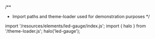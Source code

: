 <!--
type: template
name: led-gauge
-->
/**
 * Import paths and theme-loader used for demonstration purposes
 */

import '/resources/elements/led-gauge/index.js';
import { halo } from '/theme-loader.js';
halo('led-gauge');
